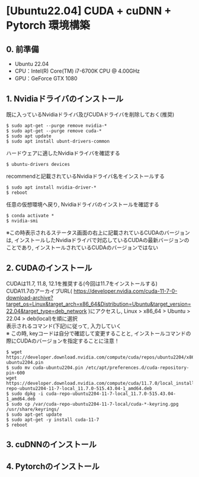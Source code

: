 # [Ubuntu22.04] CUDA + cuDNN + Pytorch 環境構築

## 0. 前準備
- Ubuntu 22.04  
- CPU：Intel(R) Core(TM) i7-6700K CPU @ 4.00GHz  
- GPU：GeForce GTX 1080  

## 1. Nvidiaドライバのインストール
既に入っているNvidiaドライバ及びCUDAドライバを削除しておく(推奨)  
```
$ sudo apt-get --purge remove nvidia-*
$ sudo apt-get --purge remove cuda-*
$ sudo apt update
$ sudo apt install ubunt-drivers-common
```
ハードウェアに適したNvidiaドライバを確認する  
```
$ ubuntu-drivers devices
```
recommendと記載されているNvidiaドライバ名をインストールする  
```
$ sudo apt install nvidia-driver-*
$ reboot
```
任意の仮想環境へ戻り, Nvidiaドライバのインストールを確認する  
```
$ conda activate *
$ nvidia-smi
```
※この時表示されるステータス画面の右上に記載されているCUDAのバージョンは, インストールしたNvidiaドライバで対応しているCUDAの最新バージョンのことであり, インストールされているCUDAのバージョンではない  
## 2. CUDAのインストール
CUDAは11.7, 11.8, 12.1を推奨する(今回は11.7をインストールする)  
CUDA11.7のアーカイブURL( https://developer.nvidia.com/cuda-11-7-0-download-archive?target_os=Linux&target_arch=x86_64&Distribution=Ubuntu&target_version=22.04&target_type=deb_network )にアクセスし, Linux > x86_64 > Ubuntu > 22.04 > deb(local)を順に選択  
表示されるコマンド(下記)に従って, 入力していく  
※ この時, keyコードは自分で確認して変更することと, インストールコマンドの際にCUDAのバージョンを指定することに注意！  
```
$ wget https://developer.download.nvidia.com/compute/cuda/repos/ubuntu2204/x86_64/cuda-ubuntu2204.pin
$ sudo mv cuda-ubuntu2204.pin /etc/apt/preferences.d/cuda-repository-pin-600
wget https://developer.download.nvidia.com/compute/cuda/11.7.0/local_installers/cuda-repo-ubuntu2204-11-7-local_11.7.0-515.43.04-1_amd64.deb
$ sudo dpkg -i cuda-repo-ubuntu2204-11-7-local_11.7.0-515.43.04-1_amd64.deb
$ sudo cp /var/cuda-repo-ubuntu2204-11-7-local/cuda-*-keyring.gpg /usr/share/keyrings/
$ sudo apt-get update
$ sudo apt-get -y install cuda-11-7
$ reboot
```

## 3. cuDNNのインストール

## 4. Pytorchのインストール
